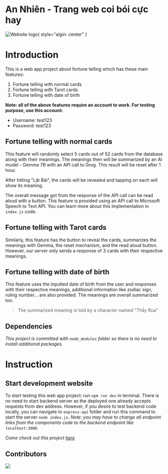 # An Nhiên - Trang web coi bói cực hay

![Website logo](https://static.overlay-tech.com/assets/9b8f6e55-f5d0-42d0-b508-be81c2425e2f.png){ style="algin: center" }


# Introduction
This is a web app project about fortune telling which has these main features:
1. Fortune telling with normal cards
2. Fortune telling with Tarot cards
3. Fortune telling with date of birth

**Note: all of the above features require an account to work. For testing purpose, use this account:**
- Username: test123
- Password: test123


## Fortune telling with normal cards
This feature will randomly select 5 cards out of 52 cards from the database along with their meanings. The meanings then will be summarized by an AI model - Gemma 7B with an API call to Grog. This result will be reset after 1 hour.

After hitting "Lật Bài", the cards will be revealed and tapping on each will show its meaning.

The overall message got from the response of the API call can be read aloud with a button. This feature is provided using an API call to Microsoft Speech to Text API. You can learn more about this implementation in `index.js` code.

## Fortune telling with Tarot cards
Similarly, this feature has the button to reveal the cards, summarizes the meanings with Gemma, the reset mechanism, and the read aloud button. However, our server only sends a response of 3 cards with their respective meanings.

## Fortune telling with date of birth
This feature uses the inputted date of birth from the user and responses with their respective meanings, additional information like zodiac sign, ruling number... are also provided. The meanings are overall summarized too.

> The summarized meaning is told by a character named "Thầy Rùa"

## Dependencies
*This project is committed with `node_modules` folder so there is no need to install additional packages.*

# Instruction
## Start development website
To start testing this web app project: run `npm run dev` in terminal.
There is no need to start backend server as the deployed one already accepts requests from dev address. However, if you desire to test backend code locally, you can navigate to `express-api` folder and run this command to start the server `node index.js`.
*Note: you may have to change all endpoint links from the components code to the backend endpoint like `localhost:3000`.*

*Come check out this project [here](https://coiboicuchay.social)*

## Contributors
<a href="https://github.com/thnbih/Harmonious-Living-Website/graphs/contributors">
  <img src="https://contrib.rocks/image?repo=thnbih/Harmonious-Living-Website" />
</a>